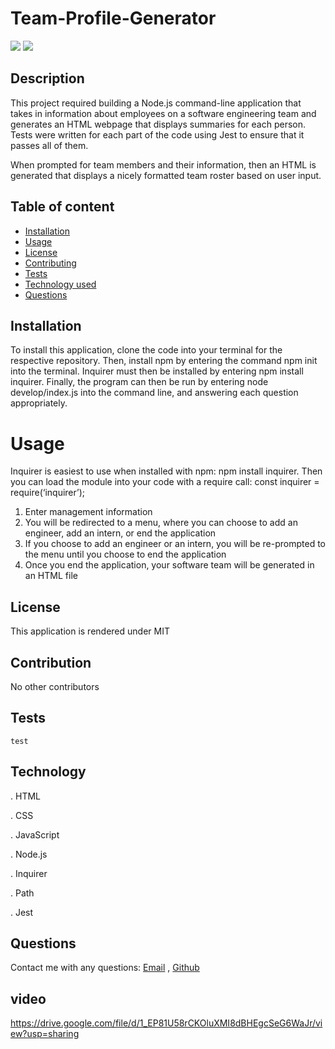 # Team-Profile-Generator
  <img src="https://img.shields.io/badge/LICENSE-MIT-blue.svg"> 
   <img src="https://img.shields.io/badge/npm package-8.2.0-green.svg"> 

   ## Description

   This project required building a Node.js command-line application that takes in information about employees on a software engineering team and generates an HTML webpage that displays summaries for each person. Tests were written for each part of the code using Jest to ensure that it passes all of them.

  When prompted for team members and their information, then an HTML is generated that displays a nicely formatted team roster based on user input.


 ## Table of content
  

  * [Installation](#installation)
  * [Usage](#usage)
  * [License](#license)
  * [Contributing](#contributing)
  * [Tests](#tests)
  * [Technology used](#technology)
  * [Questions](#questions)

## Installation 
To install this application, clone the code into your terminal for the respective repository. Then, install npm by entering the command npm init into the terminal. Inquirer must then be installed by entering npm install inquirer. Finally, the program can then be run by entering node develop/index.js into the command line, and answering each question appropriately.


# Usage 
Inquirer is easiest to use when installed with npm: npm install inquirer. Then you can load the module into your code with a require call: const inquirer = require(‘inquirer’);

1. Enter management information
2. You will be redirected to a menu, where you can choose to add an engineer, add an intern, or end the application
3. If you choose to add an engineer or an intern, you will be re-prompted to the menu until you choose to end the application
4. Once you end the application, your software team will be generated in an HTML file


## License 

This application is rendered under MIT

  ## Contribution 

  No other contributors

   ## Tests

    test 

 ## Technology


 . HTML

 . CSS

 . JavaScript

 . Node.js

 . Inquirer

 . Path

 . Jest

 ## Questions

 Contact me with any questions: 
 [Email](mailto:sumayabile8@gmail.com) , [Github](https://github.com/SuM949)
 
 ## video
https://drive.google.com/file/d/1_EP81U58rCKOluXMI8dBHEgcSeG6WaJr/view?usp=sharing
